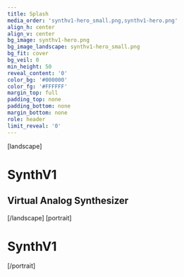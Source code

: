 ```yaml
---
title: Splash
media_order: 'synthv1-hero_small.png,synthv1-hero.png'
align_h: center
align_v: center
bg_image: synthv1-hero.png
bg_image_landscape: synthv1-hero_small.png
bg_fit: cover
bg_veil: 0
min_height: 50
reveal_content: '0'
color_bg: '#000000'
color_fg: '#FFFFFF'
margin_top: full
padding_top: none
padding_bottom: none
margin_bottom: none
role: header
limit_reveal: '0'
---
```


[landscape]
# SynthV1
## Virtual Analog Synthesizer
[/landscape]
[portrait]
# SynthV1
[/portrait]

